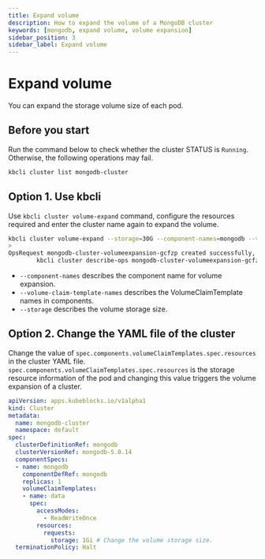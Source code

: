 ```yaml
---
title: Expand volume
description: How to expand the volume of a MongoDB cluster
keywords: [mongodb, expand volume, volume expansion]
sidebar_position: 3
sidebar_label: Expand volume
---
```


# Expand volume

You can expand the storage volume size of each pod.

## Before you start

Run the command below to check whether the cluster STATUS is `Running`. Otherwise, the following operations may fail.

```bash
kbcli cluster list mongodb-cluster
```

## Option 1. Use kbcli

Use `kbcli cluster volume-expand` command, configure the resources required and enter the cluster name again to expand the volume.

```bash
kbcli cluster volume-expand --storage=30G --component-names=mongodb --volume-claim-template-names=data mongodb-cluster
>
OpsRequest mongodb-cluster-volumeexpansion-gcfzp created successfully, you can view the progress:
        kbcli cluster describe-ops mongodb-cluster-volumeexpansion-gcfzp -n default
```

- `--component-names` describes the component name for volume expansion.
- `--volume-claim-template-names` describes the VolumeClaimTemplate names in components.
- `--storage` describes the volume storage size.

## Option 2. Change the YAML file of the cluster

Change the value of `spec.components.volumeClaimTemplates.spec.resources` in the cluster YAML file. `spec.components.volumeClaimTemplates.spec.resources` is the storage resource information of the pod and changing this value triggers the volume expansion of a cluster.

```yaml
apiVersion: apps.kubeblocks.io/v1alpha1
kind: Cluster
metadata:
  name: mongodb-cluster
  namespace: default
spec:
  clusterDefinitionRef: mongodb
  clusterVersionRef: mongodb-5.0.14
  componentSpecs:
  - name: mongodb 
    componentDefRef: mongodb
    replicas: 1
    volumeClaimTemplates:
    - name: data
      spec:
        accessModes:
          - ReadWriteOnce
        resources:
          requests:
            storage: 1Gi # Change the volume storage size.
  terminationPolicy: Halt
```
